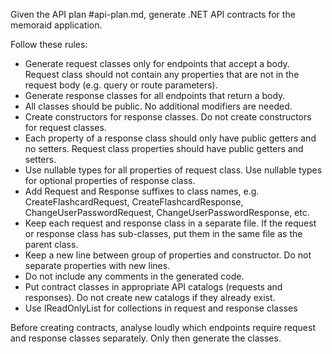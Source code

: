 Given the API plan #api-plan.md, generate .NET API contracts for the memoraid application.

Follow these rules:
- Generate request classes only for endpoints that accept a body. Request class should not contain any properties that are not in the request body (e.g. query or route parameters).
- Generate response classes for all endpoints that return a body.
- All classes should be public. No additional modifiers are needed.
- Create constructors for response classes. Do not create constructors for request classes.
- Each property of a response class should only have public getters and no setters. Request class properties should have public getters and setters.
- Use nullable types for all properties of request class. Use nullable types for optional properties of response class.
- Add Request and Response suffixes to class names, e.g. CreateFlashcardRequest, CreateFlashcardResponse, ChangeUserPasswordRequest, ChangeUserPasswordResponse, etc.
- Keep each request and response class in a separate file. If the request or response class has sub-classes, put them in the same file as the parent class.
- Keep a new line between group of properties and constructor. Do not separate properties with new lines.
- Do not include any comments in the generated code.
- Put contract classes in appropriate API catalogs (requests and responses). Do not create new catalogs if they already exist.
- Use IReadOnlyList<T> for collections in request and response classes

Before creating contracts, analyse loudly which endpoints require request and response classes separately. Only then generate the classes.
